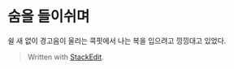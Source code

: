 # 숨을 들이쉬며
쉴 새 없이 경고음이 울리는 콕핏에서 나는 복을 입으려고 낑낑대고 있었다. 


> Written with [StackEdit](https://stackedit.io/).
<!--stackedit_data:
eyJoaXN0b3J5IjpbLTUxNDAwNzg4OF19
-->
